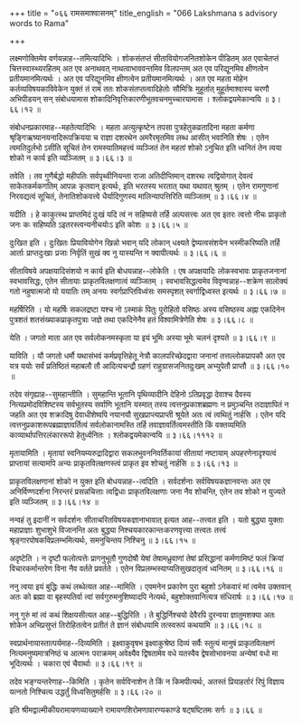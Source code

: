 +++
title = "०६६ रामसमाश्वासनम्"
title_english = "066 Lakshmana s advisory words to Rama"

+++


लक्ष्मणोक्तिमेव वर्णयन्नाह--तमित्यादिभिः । शोकसंतप्तं सीतावियोगजनितशोकेन
पीडितम् अत एवाचेतप्तं चित्तस्वास्थ्यरहितम् अत एव अनाथवत्
नाथत्वाभाववन्तमिव विलपन्तम् अत एव परिद्यूनमिव क्षीणत्वेन
प्रतीयमानमित्यर्थः । अत एव परिद्यूनमिव क्षीणत्वेन प्रतीयमानमित्यर्थः ।
अत एव महता मोहेन कर्तव्यविषयकाविवेकेन युक्तं तं रामं ततः
शोकसंतप्तत्वादिहेतोः सौमित्रिः मुहूर्तात् मुहूर्तमाश्वास्य चरणौ
अभिपीडयन् सन् संबोधयामास शोकादिनिवृत्तिकारणीभूतवचनमुच्चारयामास ।
श्लोकद्वयमेकान्वयि  ॥  ३।६६।१२  ॥   

  

संबोधनप्रकारमाह--महतेत्यादिभिः । महता अत्युत्कृष्टेन तपसा
पुत्रहेतुकव्रतादिना महता कर्मणा श्रृङ्गिऋष्यानयनादिरूपक्रियया च राज्ञा
दशरथेन अमरैरमृतमिव लब्ध आसीत् भवानिति शेषः । एतेन त्वमतिदुर्लभो ऽसीति
सूचितं तेन रामस्यातिमहत्त्वं व्यञ्जितं तेन महतां शोको ऽनुचित इति ध्वनितं
तेन त्वया शोको न कार्य इति व्यञ्जितम्  ॥  ३।६६।३  ॥   

  

तवेति । तव गुणैर्बद्धो महीपतिः सर्वपृथ्वीनियन्ता राजा अतिदीप्तिमान्
दशरथः त्वद्वियोगात् देवत्वं साकेतकर्मकगतिम् आपन्नः कृतवान् इत्यर्थः, इति
भरतस्य भरतात् यथा यथावत् श्रुतम् । एतेन रामगुणानां निरवद्यत्वं सूचितं,
तेनातिशोकवत्त्वे धैर्यादिगुणस्य मालिन्यापत्तिरिति व्यञ्जितम्  ॥  ३।६६।४
 ॥   

  

यदीति । हे काकुत्स्थ प्राप्तमिदं दुःखं यदि त्वं न सहिष्यसे तर्हि
अल्पसत्त्वः अत एव इतरः त्वत्तो नीचः प्राकृतो जनः कः सहिष्यति
ऽइतरस्त्वन्यनीचयोःऽ इति कोशः  ॥  ३।६६।५  ॥   

  

दुःखित इति । दुःखितः प्रियावियोगेन खिन्नो भवान् यदि लोकान् धक्ष्यते
द्वेष्यत्वसंशयेन भस्मीकरिष्यति तर्हि आर्ताः प्राप्तदुःखाः प्रजाः
निर्वृतिं सुखं क्व नु यास्यन्ति न क्वापीत्यर्थः  ॥  ३।६६।६  ॥   

  

सीताविषये अपक्षयादिसंशयो न कार्य इति बोधयन्नाह--लोकेति । एष अपक्षयादिः
लोकस्वभावः प्राकृतजनानां स्वभावसिद्धः, एतेन सीतायाः प्राकृतविलक्षणात्वं
व्यञ्जितम् । स्वभावसिद्धत्वमेव विवृण्वन्नाह--शक्रेण सालोक्यं गतो
नहुषात्मजो यो ययातिः तम् अनयः स्वर्गप्राप्तिविध्वंसः समस्पृशत्
स्वर्गाद्विध्वस्त इत्यर्थः  ॥  ३।६६।७  ॥   

  

महर्षिरिति । यो महर्षिः सकलद्रष्टा यश्च नो ऽस्माकं पितुः पुरोहितो
वसिष्ठः अस्य वसिष्ठस्य अह्ना एकदिनेन पुत्रशतं शतसंख्याकप्राकृतपुत्राः
जज्ञे तथा एकदिनेनैव हतं विश्वामित्रेणेति शेषः  ॥  ३।६६।८  ॥   

  

येति । जगतो माता अत एव सर्वलोकनमस्कृता या इयं भूमिः अस्या भूमेः चलनं
दृश्यते  ॥  ३।६६।९  ॥   

  

याविति । यौ जगतो धर्मौ यथासंभवं कर्मप्रवृत्तिहेतू नेत्रौ
कालपरिच्छेदद्वारा जनानां तत्तल्लोकप्रापकौ अत एव यत्र ययोः सर्वं
प्रतिष्ठितं महाबलौ तौ आदित्यचन्द्रौ ग्रहणं राहुग्रासजनितदुःखम् अभ्युपेतौ
प्राप्तौ  ॥  ३।६६।१०  ॥   

  

तदेव संगृह्याह--सुमहान्तीति । सुमहान्ति भूतानि पृथिव्यादीनि देहिनो
ऽतिप्रवृद्धा देवाश्च दैवस्य नित्यप्रमोदविशिष्टस्य सर्वभूतस्य सर्वाणि
भूतानि यस्मात् तस्य त्वत्तनुप्रकाशब्रह्मणः न प्रमुञ्चन्ति तदाज्ञापितं न
जहति अत एव शक्रादिषु देवाधीशेष्वपि नयानयौ सुखप्राप्त्यप्राप्ती श्रूयेते
अतः त्वं त्वथितुं नार्हसि । एतेन यदि
त्वत्तनुप्रकाशरूपब्रह्माज्ञावर्तित्वं सर्वलोकानामस्ति तर्हि
तवाज्ञावर्तित्वमस्तीति किं वक्तव्यमिति काव्यार्थापत्तिरलंकाररूपो
हेतुर्ध्वनितः । श्लोकद्वयमेकान्वयि  ॥  ३।६६।१११२  ॥   

  

मृतायामिति । मृतायां स्वनियम्यरुद्रादिद्वारा सकलभुवननिवर्तिकायां सीतायां
नष्टायाम् अपहरणेनादृश्यत्वं प्राप्तायां सत्यामपि अन्यः
प्राकृतविलक्षणस्त्वं प्राकृत इव शोचतुं नार्हसि  ॥  ३।६६।१३  ॥   

  

प्राकृतविलक्षणानां शोको न युक्त इति बोधयन्नाह--त्वदिति । सर्वदर्शनाः
सर्वविषयकज्ञानवन्तः अत एव अनिर्विण्णदर्शना निरन्तरं प्रसन्नचित्ताः
त्वद्विधाः प्राकृतविलक्षणाः जना नैव शोचन्ति, एतेन तव शोको न युज्यते इति
व्यञ्जितम्  ॥  ३।६६।१४  ॥   

  

नन्वहं तु इदानीं न सर्वदर्शनः सीताचरितविषयकज्ञानाभावात् इत्यत
आह--तत्त्वत इति । यतो बुद्ध्या युक्ताः महाप्राज्ञाः शुभाशुभे विजानन्ति
अतः बुद्ध्या निश्चयकारकान्तःकरणवृत्त्या तत्त्वतः तत्त्वं
श्रृङ्गारपोषकविप्रलम्भमित्यर्थः, समनुचिन्तय निश्चिनु  ॥  ३।६६।१५  ॥   

  

अदृष्टेति । न दृष्टौ फलोत्पत्तेः प्रागनुभूतौ गुणदोषौ येषां
तेषामध्रुवाणां तेषां प्रसिद्धानां कर्मणामिष्टं फलं क्रियां
विचारकर्मान्तरेण विना नैव वर्तते प्रवर्तते । एतेन
विप्रलम्भस्याप्यतिसुखदातृत्वं ध्वनितम्  ॥  ३।६६।१६  ॥   

  

ननु त्वया इयं बुद्धिः कथं लब्धेत्यत आह--मामिति । एवमनेन प्रकारेण पुरा
बहुशो ऽनेकवारं मां त्वमेव उक्तवान् अतः को ब्रह्मा वा बृहस्पतिर्वा त्वां
सर्वगुरुमनुशिष्यादपि नेत्यर्थः, बहुशोक्तवानित्यत्र संधिरार्षः  ॥  ३।६६।१७
 ॥   

  

ननु गुरुं मां त्वं कथं शिक्षयसीत्यत आह--बुद्धिरिति । ते बुद्धिर्निश्चयो
देवैरपि दुरन्वया ज्ञातुमशक्या अतः शोकेन अभिप्रसुप्तं तिरोहितत्वेन
प्रतीतं ते ज्ञानं संबोधयामि तत्स्वरूपं कथयामि  ॥  ३।६६।१८  ॥   

  

स्वप्रार्थनायास्तात्पर्यमाह--दिव्यमिति । इक्ष्वाकुवृषभ इक्ष्वाकुश्रेष्ठ
दिव्यं सर्वैः स्तुत्यं मानुषं प्राकृतविलक्षणं नित्यमनुष्यमात्रनिष्ठं च
आत्मनः पराक्रमम् अवेक्ष्यैव द्विषतामेव वधे यतस्वैव द्वेषसोभावनया
अन्येषां वधो मा भूदित्यर्थः । चकारा एवं चैवार्थाः  ॥  ३।६६।१९  ॥   

  

तदेव भङ्ग्यन्तरेणाह--किमिति । कृतेन सर्वविनाशेन ते किं न किमपीत्यर्थः,
अतस्तं प्रियाहर्तारं रिपुं विज्ञाय यत्नतो निश्चित्य उद्धर्तुं
विध्वसितुमर्हसि  ॥  ३।६६।२०  ॥   

  

इति श्रीमद्वाल्मीकीयरामायणव्याख्याने रामायणशिरोमणावारण्यकाण्डे
षट्षष्टितमः सर्गः  ॥  ३।६६  ॥   

  


